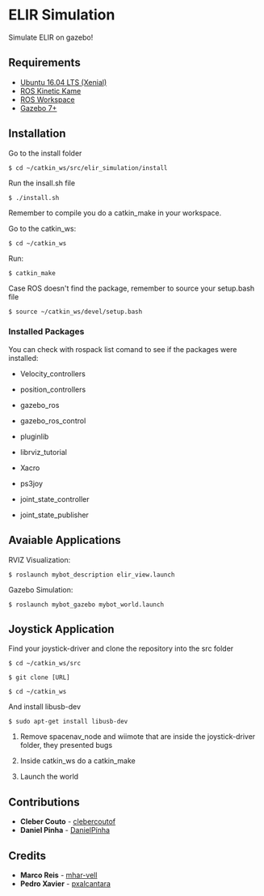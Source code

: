 # ELIR Simulation

Simulate ELIR on gazebo!

## Requirements

  * [Ubuntu 16.04 LTS (Xenial)](http://releases.ubuntu.com/14.04/) 
  * [ROS Kinetic Kame](http://wiki.ros.org/indigo/Installation/Ubuntu) 
  * [ROS Workspace](http://wiki.ros.org/ROS/Tutorials/InstallingandConfiguringROSEnvironment)
  * [Gazebo 7+](http://gazebosim.org/download)



## Installation
Go to the install folder
```
$ cd ~/catkin_ws/src/elir_simulation/install
```

Run the insall.sh file 
```
$ ./install.sh
```
Remember to compile you do a catkin_make in your workspace.

Go to the catkin_ws:
```
$ cd ~/catkin_ws
```
Run:
```
$ catkin_make
```
Case ROS doesn't find the package, remember to source your setup.bash file
```
$ source ~/catkin_ws/devel/setup.bash
```

### Installed Packages
You can check with rospack list comand to see if the packages were installed:

* Velocity_controllers

* position_controllers

* gazebo_ros

* gazebo_ros_control

* pluginlib

* librviz_tutorial

* Xacro

* ps3joy

* joint_state_controller

* joint_state_publisher

## Avaiable Applications

RVIZ Visualization:

```
$ roslaunch mybot_description elir_view.launch
```

Gazebo Simulation:
```
$ roslaunch mybot_gazebo mybot_world.launch
```

## Joystick Application
  Find your joystick-driver and clone the repository into the src folder 

  ```
  $ cd ~/catkin_ws/src
  ```

  ```
  $ git clone [URL]
  ```

  ```
  $ cd ~/catkin_ws
  ```

  And install libusb-dev
  ```
  $ sudo apt-get install libusb-dev
  ```
  
  1. Remove spacenav_node and wiimote that are inside the joystick-driver folder, they presented bugs
    
  2. Inside catkin_ws do a catkin_make
  
  3. Launch the world
    

## Contributions
* **Cleber Couto** - [clebercoutof](https://github.com/clebercoutof)
* **Daniel Pinha** - [DanielPínha](https://github.com/DanielPinha)

## Credits
* **Marco Reis** - [mhar-vell](https://github.com/mhar-vell)
* **Pedro Xavier** - [pxalcantara](https://github.com/pxalcantara)
